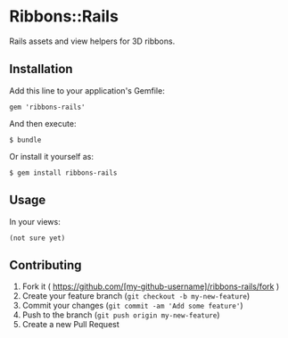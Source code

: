 # Ribbons::Rails

Rails assets and view helpers for 3D ribbons.

## Installation

Add this line to your application's Gemfile:

    gem 'ribbons-rails'

And then execute:

    $ bundle

Or install it yourself as:

    $ gem install ribbons-rails

## Usage

In your views:

    (not sure yet)

## Contributing

1. Fork it ( https://github.com/[my-github-username]/ribbons-rails/fork )
2. Create your feature branch (`git checkout -b my-new-feature`)
3. Commit your changes (`git commit -am 'Add some feature'`)
4. Push to the branch (`git push origin my-new-feature`)
5. Create a new Pull Request
